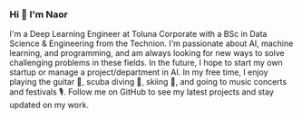 ### Hi 👋 I'm Naor

I'm a Deep Learning Engineer at Toluna Corporate with a BSc in Data Science & Engineering from the Technion. I'm passionate about AI, machine learning, and programming, and am always looking for new ways to solve challenging problems in these fields. In the future, I hope to start my own startup or manage a project/department in AI. In my free time, I enjoy playing the guitar 🎸, scuba diving 🤿, skiing 🎿, and going to music concerts and festivals 🎙. Follow me on GitHub to see my latest projects and stay updated on my work.
